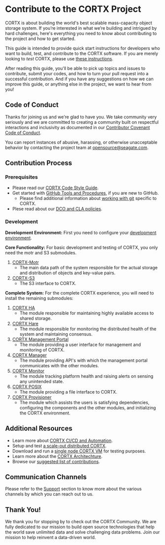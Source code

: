 # Contribute to the CORTX Project

CORTX is about building the world's best scalable mass-capacity object storage system. If you’re interested in what we’re building and intrigued by hard challenges, here's everything you need to know about contributing to the project and how to get started. 

This guide is intended to provide quick start instructions for developers who want to build, test, and contribute to the CORTX software.  If you are merely looking to _test_ CORTX, please use [these instructions](doc/CORTX_on_Open_Virtual_Appliance.rst).

After reading this guide, you'll be able to pick up topics and issues to contribute, submit your codes, and how to turn your pull request into a successful contribution. And if you have any suggestions on how we can improve this guide, or anything else in the project, we want to hear from you!

## Code of Conduct

Thanks for joining us and we're glad to have you. We take community very seriously and we are committed to creating a community built on respectful interactions and inclusivity as documented in our [Contributor Covenant Code of Conduct](CODE_OF_CONDUCT.md). 

You can report instances of abusive, harassing, or otherwise unacceptable behavior by contacting the project team at opensource@seagate.com.

## Contribution Process

### Prerequisites

- Please read our [CORTX Code Style Guide](doc/CodeStyle.md).
- Get started with [GitHub Tools and Procedures](doc/Tools.rst), if you are new to GitHub.
   - Please find additional information about [working with git](doc/working_with_git.md) specific to CORTX.
- Plese read about our [DCO and CLA policies](dco_cla.md).

### Development

**Development Environment:** First you need to configure your [development environment](doc/BUILD_ENVIRONMENT.md). 

**Core Functionality:** For basic development and testing of CORTX, you only need the motr and S3 submodules.

1. [CORTX-Motr](https://github.com/Seagate/cortx-motr/blob/dev/doc/Quick-Start-Guide.rst)
   - The main data path of the system responsible for the actual storage and distribution of objects and key-value pairs.
2. [CORTX-S3](https://github.com/Seagate/cortx-s3server/blob/dev/docs/CORTX-S3%20Server%20Quick%20Start%20Guide.md)
   - The S3 interface to CORTX.

**Complete System:** For the complete CORTX experience, you will need to install the remaining submodules:

1. [CORTX HA](https://github.com/Seagate/cortx-ha/blob/main/Quick-Start-Guide.rst)
   - The module responsible for maintaining highly available access to shared storage.
2. [CORTX Hare](https://github.com/Seagate/cortx-hare/blob/main/README.md)
   - The module responsible for monitoring the distributed health of the system and maintaining consensus.   
3. [CORTX Management Portal](https://github.com/Seagate/cortx-management-portal/blob/main/README.md)
   - The module providing a user interface for management and monitoring of CORTX.   
4. [CORTX Manager](https://github.com/Seagate/cortx-manager/blob/main/README.md)
   - The module providing API's with which the management portal communicates with the other modules.   
5. [CORTX Monitor](https://github.com/Seagate/cortx-monitor/blob/main/cortx-monitorQuickstartGuide.md)
   - The module tracking platform health and raising alerts on sensing any unintended state.   
6. [CORTX POSIX](https://github.com/Seagate/cortx-posix/blob/dev/doc/Quick_Start_Guide.md)
   - The module providing a file interface to CORTX.  
7. [CORTX Provisioner](https://github.com/Seagate/cortx-prvsnr/blob/main/Cortx-ProvisionerQuickstartGuide.md)
   - The module which assists the users is satisfying dependencies, configuring the components and the other modules, and initializing the CORTX environment.
 
## Additional Resources

- Learn more about [CORTX CI/CD and Automation](doc/CI_CD.md).
- Setup and test [a scale-out distributed CORTX](doc/scaleout/README.rst).
- Download and run a [single node CORTX VM](doc/CORTX_on_Open_Virtual_Appliance.rst) for testing purposes.
- Learn more about the [CORTX Architechture](doc/architecture.md). 
- Browse our [suggested list of contributions](https://github.com/Seagate/cortx/blob/main/doc/SuggestedContributions.md).

## Communication Channels

Please refer to the [Support](SUPPORT.md) section to know more about the various channels by which you can reach out to us. 

## Thank You!

We thank you for stopping by to check out the CORTX Community. We are fully dedicated to our mission to build open source technologies that help the world save unlimited data and solve challenging data problems. Join our mission to help reinvent a data-driven world.
